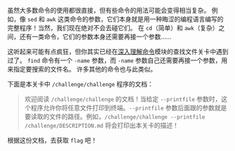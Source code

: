 虽然大多数命令的使用都很直接，但有些命令的用法可能会变得相当复杂。
例如，像 `sed` 和 `awk` 这类命令的参数，它们本身就是用一种晦涩的编程语言编写的完整程序！当然，我们现在绝对不会去碰它们。
在 `cd`（简单）和 `awk`（复杂）之间，还有一类命令，它们的参数本身还需要再接一个参数……

这听起来可能有点疯狂，但你其实已经在[深入理解命令](../../commands)模块的查找文件关卡中遇到过了。
`find` 命令有一个 `-name` 参数，而 `-name` 参数自己还需要再接一个参数，用来指定要搜索的文件名。
许多其他的命令也与此类似。

下面是本关卡中 `/challenge/challenge` 程序的文档：

>欢迎阅读 `/challenge/challenge` 的文档！当给定 `--printfile` 参数时，这个程序允许你将任意文件打印到终端。`--printfile` 参数后面跟的参数就是要读取的文件的路径。例如，`/challenge/challenge --printfile /challenge/DESCRIPTION.md` 将会打印出本关卡的描述！

根据这份文档，去获取 `flag` 吧！
